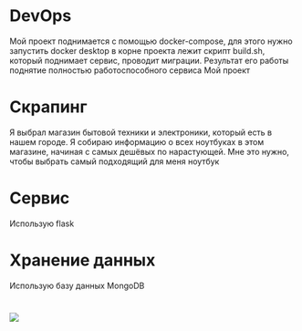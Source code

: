 # DevOps
Мой проект поднимается с помощью docker-compose, для этого нужно запустить docker desktop
в корне проекта лежит скрипт build.sh, который поднимает сервис, проводит миграции. Результат его работы поднятие полностью работоспособного сервиса
Мой проект 
# Скрапинг
Я выбрал магазин бытовой техники и электроники, который есть в нашем городе. 
Я собираю информацию о всех ноутбуках в этом магазине, начиная с самых дешёвых по нарастующей.
Мне это нужно, чтобы выбрать самый подходящий для меня ноутбук
# Сервис
Использую flask

# Хранение данных
Использую базу данных MongoDB




# ![](https://github.com/Andrey2108/code-review/assets/153298361/68e78c29-d149-4491-8a08-ac1cc946be3a)
